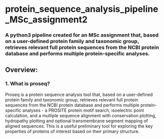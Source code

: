 # protein_sequence_analysis_pipeline_MSc_assignment2
### A python3 pipeline created for an MSc assignment that, based on a user-defined protein family and taxonomic group, retrieves relevant full protein sequences from the NCBI protein database and performs multiple protein-specific analyses.

## Overview:

### 1. What is proseq?
Proseq is a protein sequence analysis tool that, based on a user-defined protein family and
taxonomic group, retrieves relevant full protein sequences from the NCBI protein database
and performs multiple protein-specific analyses - a PROSITE protein motif search, isoelectric
point calculation, and a multiple sequence alignment with conservation plotting, hydropathy
plotting and optional transmembrane segment mapping of aligned sequences. This is a
useful preliminary tool for exploring the key properties of proteins of interest based on their
primary structure.


